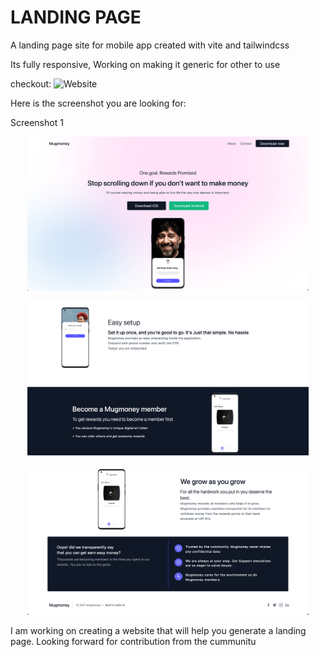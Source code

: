 # LANDING PAGE

A landing page site for mobile app created with vite and tailwindcss

Its fully responsive, Working on making it generic for other to use

checkout: ![Website](https://mugmoney.in)




Here is the screenshot you are looking for:

Screenshot 1
<p align="center">
  <img src="/img/image1.png" width="450" title="hover text">
</p>
<p align="center">
  <img src="/img/image2.png" width="450" title="hover text">
</p>
<p align="center">
  <img src="/img/image3.png" width="450" title="hover text">
</p>




I am working on creating a website that will help you generate a landing page.
Looking forward for contribution from the cummunitu
